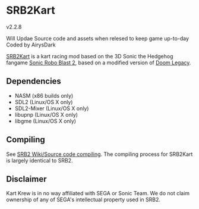 # SRB2Kart
v2.2.8

Will Updae Source code and assets when relesed to keep game up-to-day
Coded by AirysDark

[SRB2Kart](https://srb2.org/mods/) is a kart racing mod based on the 3D Sonic the Hedgehog fangame [Sonic Robo Blast 2](https://srb2.org/), based on a modified version of [Doom Legacy](http://doomlegacy.sourceforge.net/).

## Dependencies
- NASM (x86 builds only)
- SDL2 (Linux/OS X only)
- SDL2-Mixer (Linux/OS X only)
- libupnp (Linux/OS X only)
- libgme (Linux/OS X only)

## Compiling

See [SRB2 Wiki/Source code compiling](http://wiki.srb2.org/wiki/Source_code_compiling). The compiling process for SRB2Kart is largely identical to SRB2.

## Disclaimer
Kart Krew is in no way affiliated with SEGA or Sonic Team. We do not claim ownership of any of SEGA's intellectual property used in SRB2.
